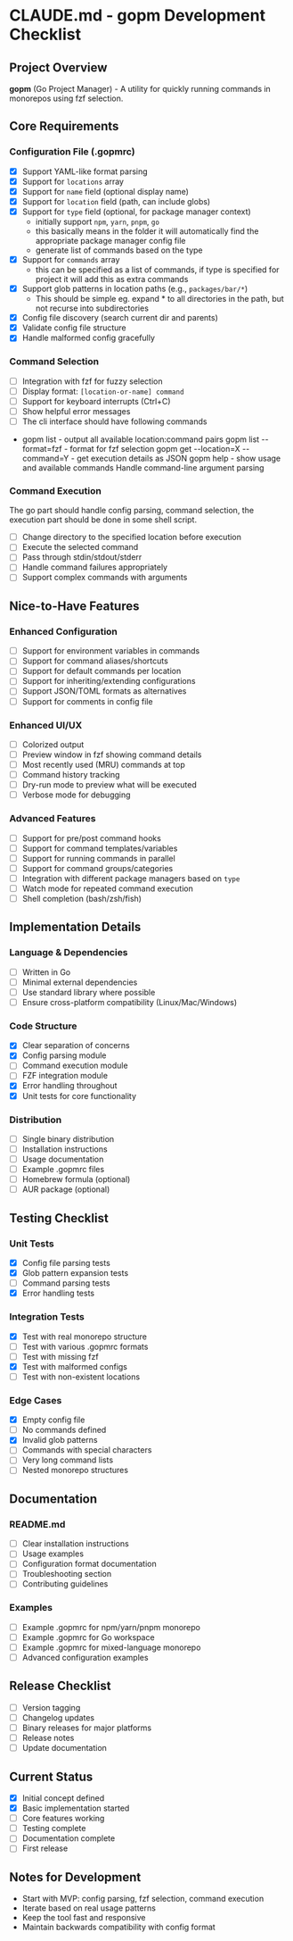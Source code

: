 # CLAUDE.md - gopm Development Checklist

## Project Overview
**gopm** (Go Project Manager) - A utility for quickly running commands in monorepos using fzf selection.

## Core Requirements

### Configuration File (.gopmrc)
- [x] Support YAML-like format parsing
- [x] Support for `locations` array
- [x] Support for `name` field (optional display name)
- [x] Support for `location` field (path, can include globs)
- [x] Support for `type` field (optional, for package manager context)
  - initially support `npm`, `yarn`, `pnpm`, `go`
  - this basically means in the folder it will automatically find the appropriate package manager config file
  - generate list of commands based on the type
- [x] Support for `commands` array
  - this can be specified as a list of commands, if type is specified for project it will add this as extra commands
- [x] Support glob patterns in location paths (e.g., `packages/bar/*`)
    - This should be simple eg. expand * to all directories in the path, but not recurse into subdirectories
- [x] Config file discovery (search current dir and parents)
- [x] Validate config file structure
- [x] Handle malformed config gracefully

### Command Selection
- [ ] Integration with fzf for fuzzy selection
- [ ] Display format: `[location-or-name] command`
- [ ] Support for keyboard interrupts (Ctrl+C)
- [ ] Show helpful error messages
- [ ] The cli interface should have following commands
-  gopm list - output all available location:command pairs
   gopm list --format=fzf - format for fzf selection
   gopm get --location=X --command=Y - get execution details as JSON
   gopm help - show usage and available commands
   Handle command-line argument parsing

### Command Execution
The go part should handle config parsing, command selection, the execution part should be done in some shell script.
- [ ] Change directory to the specified location before execution
- [ ] Execute the selected command
- [ ] Pass through stdin/stdout/stderr
- [ ] Handle command failures appropriately
- [ ] Support complex commands with arguments

## Nice-to-Have Features

### Enhanced Configuration
- [ ] Support for environment variables in commands
- [ ] Support for command aliases/shortcuts
- [ ] Support for default commands per location
- [ ] Support for inheriting/extending configurations
- [ ] Support JSON/TOML formats as alternatives
- [ ] Support for comments in config file

### Enhanced UI/UX
- [ ] Colorized output
- [ ] Preview window in fzf showing command details
- [ ] Most recently used (MRU) commands at top
- [ ] Command history tracking
- [ ] Dry-run mode to preview what will be executed
- [ ] Verbose mode for debugging

### Advanced Features
- [ ] Support for pre/post command hooks
- [ ] Support for command templates/variables
- [ ] Support for running commands in parallel
- [ ] Support for command groups/categories
- [ ] Integration with different package managers based on `type`
- [ ] Watch mode for repeated command execution
- [ ] Shell completion (bash/zsh/fish)

## Implementation Details

### Language & Dependencies
- [ ] Written in Go
- [ ] Minimal external dependencies
- [ ] Use standard library where possible
- [ ] Ensure cross-platform compatibility (Linux/Mac/Windows)

### Code Structure
- [x] Clear separation of concerns
- [x] Config parsing module
- [ ] Command execution module
- [ ] FZF integration module
- [x] Error handling throughout
- [x] Unit tests for core functionality

### Distribution
- [ ] Single binary distribution
- [ ] Installation instructions
- [ ] Usage documentation
- [ ] Example .gopmrc files
- [ ] Homebrew formula (optional)
- [ ] AUR package (optional)

## Testing Checklist

### Unit Tests
- [x] Config file parsing tests
- [x] Glob pattern expansion tests
- [ ] Command parsing tests
- [x] Error handling tests

### Integration Tests
- [x] Test with real monorepo structure
- [ ] Test with various .gopmrc formats
- [ ] Test with missing fzf
- [x] Test with malformed configs
- [ ] Test with non-existent locations

### Edge Cases
- [x] Empty config file
- [ ] No commands defined
- [x] Invalid glob patterns
- [ ] Commands with special characters
- [ ] Very long command lists
- [ ] Nested monorepo structures

## Documentation

### README.md
- [ ] Clear installation instructions
- [ ] Usage examples
- [ ] Configuration format documentation
- [ ] Troubleshooting section
- [ ] Contributing guidelines

### Examples
- [ ] Example .gopmrc for npm/yarn/pnpm monorepo
- [ ] Example .gopmrc for Go workspace
- [ ] Example .gopmrc for mixed-language monorepo
- [ ] Advanced configuration examples

## Release Checklist
- [ ] Version tagging
- [ ] Changelog updates
- [ ] Binary releases for major platforms
- [ ] Release notes
- [ ] Update documentation

## Current Status
- [x] Initial concept defined
- [x] Basic implementation started
- [ ] Core features working
- [ ] Testing complete
- [ ] Documentation complete
- [ ] First release

## Notes for Development
- Start with MVP: config parsing, fzf selection, command execution
- Iterate based on real usage patterns
- Keep the tool fast and responsive
- Maintain backwards compatibility with config format